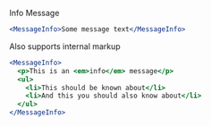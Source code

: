 Info Message
```jsx
<MessageInfo>Some message text</MessageInfo>
```

Also supports internal markup
```jsx
<MessageInfo>
  <p>This is an <em>info</em> message</p>
  <ul>
    <li>This should be known about</li>
    <li>And this you should also know about</li>
  </ul>
</MessageInfo>
```
